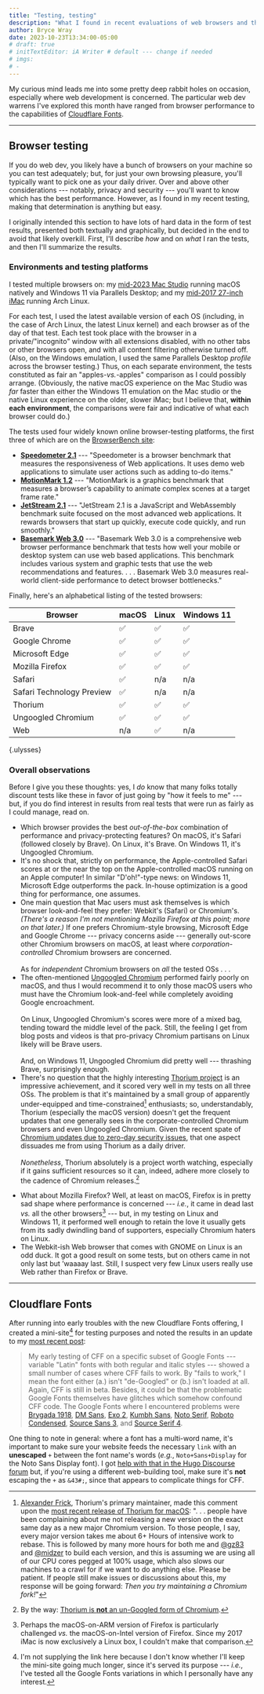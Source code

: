 ```yaml
---
title: "Testing, testing"
description: "What I found in recent evaluations of web browsers and the new Cloudflare Fonts service."
author: Bryce Wray
date: 2023-10-23T13:34:00-05:00
# draft: true
# initTextEditor: iA Writer # default --- change if needed
# imgs:
# -
---
```


My curious mind leads me into some pretty deep rabbit holes on occasion, especially where web development is concerned. The particular web dev warrens I've explored this month have ranged from browser performance to the capabilities of [Cloudflare Fonts](https://blog.cloudflare.com/cloudflare-fonts-enhancing-website-privacy-speed/).

<!--more-->

----

## Browser testing

If you do web dev, you likely have a bunch of browsers on your machine so you can test adequately; but, for just your own browsing pleasure, you'll typically want to pick one as your daily driver. Over and above other considerations --- notably, privacy and security --- you'll want to know which has the best performance. However, as I found in my recent testing, making that determination is anything but easy.

I originally intended this section to have lots of hard data in the form of test results, presented both textually and graphically, but decided in the end to avoid that likely overkill. First, I'll describe *how* and on *what* I ran the tests, and then I'll summarize the results.

### Environments and testing platforms

I tested multiple browsers on: my [mid-2023 Mac Studio](https://support.apple.com/kb/SP894) running macOS natively and Windows 11 via Parallels Desktop; and my [mid-2017 27-inch iMac](https://support.apple.com/kb/SP760) running Arch Linux.

For each test, I used the latest available version of each OS (including, in the case of Arch Linux, the latest Linux kernel) and each browser as of the day of that test. Each test took place with the browser in a private/"incognito" window with all extensions disabled, with no other tabs or other browsers open, and with all content filtering otherwise turned off. (Also, on the Windows emulation, I used the same Parallels Desktop *profile* across the browser testing.)  Thus, on each separate environment, the tests constituted as fair an "apples-*vs.*-apples" comparison as I could possibly arrange. (Obviously, the native macOS experience on the Mac Studio was *far* faster than either the Windows 11 emulation on the Mac studio or the native Linux experience on the older, slower iMac; but I believe that, **within each environment**, the comparisons were fair and indicative of what each browser could do.)

The tests used four widely known online browser-testing platforms, the first three of which are on the [BrowserBench site](https://browserbench.org):
- **[Speedometer 2.1](https://browserbench.org/Speedometer2.1/)** --- "Speedometer is a browser benchmark that measures the responsiveness of Web applications. It uses demo web applications to simulate user actions such as adding to-do items."
- **[MotionMark 1.2](https://browserbench.org/MotionMark1.2/)** --- "MotionMark is a graphics benchmark that measures a browser’s capability to animate complex scenes at a target frame rate."
- **[JetStream 2.1](https://browserbench.org/JetStream/)** --- "JetStream 2.1 is a JavaScript and WebAssembly benchmark suite focused on the most advanced web applications. It rewards browsers that start up quickly, execute code quickly, and run smoothly."
- **[Basemark Web 3.0](https://web.basemark.com/)** --- "Basemark Web 3.0 is a comprehensive web browser performance benchmark that tests how well your mobile or desktop system can use web based applications. This benchmark includes various system and graphic tests that use the web recommendations and features. . . . Basemark Web 3.0 measures real-world client-side performance to detect browser bottlenecks."

Finally, here's an alphabetical listing of the tested browsers:

| Browser | macOS | Linux | Windows 11 |
|---|---|---|---|
| Brave | <span class="emojis">✅</span> | <span class="emojis">✅</span> | <span class="emojis">✅</span> |
| Google Chrome | <span class="emojis">✅</span> | <span class="emojis">✅</span> | <span class="emojis">✅</span> |
| Microsoft Edge | <span class="emojis">✅</span> | <span class="emojis">✅</span> | <span class="emojis">✅</span> |
| Mozilla Firefox | <span class="emojis">✅</span> | <span class="emojis">✅</span> | <span class="emojis">✅</span> |
| Safari | <span class="emojis">✅</span> | n/a | n/a |
| Safari Technology Preview | <span class="emojis">✅</span> | n/a | n/a |
| Thorium | <span class="emojis">✅</span> | <span class="emojis">✅</span> | <span class="emojis">✅</span> |
| Ungoogled Chromium | <span class="emojis">✅</span> | <span class="emojis">✅</span> | <span class="emojis">✅</span> |
| Web | n/a | <span class="emojis">✅</span> | n/a |
{.ulysses}

### Overall observations

Before I give you these thoughts: yes, I *do* know that many folks totally discount tests like these in favor of just going by "how it feels to me" --- but, if you do find interest in results from real tests that were run as fairly as I could manage, read on.

- Which browser provides the best *out-of-the-box* combination of performance and privacy-protecting features? On macOS, it's Safari (followed closely by Brave). On Linux, it's Brave. On Windows 11, it's Ungoogled Chromium.
- It's no shock that, strictly on performance, the Apple-controlled Safari scores at or the near the top on the Apple-controlled macOS running on an Apple computer! In similar "D'oh!"-type news: on Windows 11, Microsoft Edge outperforms the pack. In-house optimization is a good thing for performance, one assumes.
- One main question that Mac users must ask themselves is which browser look-and-feel they prefer: Webkit's (Safari) or Chromium's. *(There's a reason I'm not mentioning Mozilla Firefox at this point; more on that later.)* If one prefers Chromium-style browsing, Microsoft Edge and Google Chrome --- privacy concerns aside --- generally out-score other Chromium browsers on macOS, at least where *corporation-controlled* Chromium browsers are concerned.\
\
As for *independent* Chromium browsers on *all* the tested OSs . . .
- The often-mentioned [Ungoogled Chromium](https://github.com/ungoogled-software/ungoogled-chromium) performed fairly poorly on macOS, and thus I would recommend it to only those macOS users who must have the Chromium look-and-feel while completely avoiding Google encroachment.\
\
On Linux, Ungoogled Chromium's scores were more of a mixed bag, tending toward the middle level of the pack. Still, the feeling I get from blog posts and videos is that pro-privacy Chromium partisans on Linux likely will be Brave users.\
\
And, on Windows 11, Ungoogled Chromium did pretty well --- thrashing Brave, surprisingly enough.
- There's no question that the highly interesting [Thorium project](https://thorium.rocks) is an impressive achievement, and it scored very well in my tests on all three OSs. The problem is that it's maintained by a small group of apparently under-equipped and time-constrained[^MacThorium] enthusiasts; so, understandably, Thorium (especially the macOS version) doesn't get the frequent updates that one generally sees in the corporate-controlled Chromium browsers and even Ungoogled Chromium. Given the recent spate of [Chromium updates due to zero-day security issues](https://www.bleepingcomputer.com/news/security/google-fixes-fifth-actively-exploited-chrome-zero-day-of-2023/), that one aspect dissuades me from using Thorium as a daily driver.\
\
*Nonetheless*, Thorium absolutely is a project worth watching, especially if it gains sufficient resources so it can, indeed, adhere more closely to the cadence of Chromium releases.[^ThoriumUnG]

[^MacThorium]: [Alexander Frick](https://github.com/Alex313031), Thorium's primary maintainer, made this comment upon the [most recent release of Thorium for macOS](https://github.com/Alex313031/Thorium-MacOS/releases/tag/M116.0.5845.169): ". . . people have been complaining about me not releasing a new version on the exact same day as a new major Chromium version. To those people, I say, every major version takes me about 6+ Hours of intensive work to rebase. This is followed by many more hours for both me and [@gz83](https://github.com/gz83) and [@midzer](https://github.com/midzer) to build each version, and this is assuming we are using all of our CPU cores pegged at 100% usage, which also slows our machines to a crawl for if we want to do anything else. Please be patient. If people still make issues or discussions about this, my response will be going forward: *Then you try maintaining a Chromium fork!*"

[^ThoriumUnG]: By the way: [Thorium is **not** an un-Googled form of Chromium](https://github.com/Alex313031/Thorium-Win/issues/1).

- What about Mozilla Firefox? Well, at least on macOS, Firefox is in pretty sad shape where performance is concerned --- *i.e.*, it came in dead last *vs.* all the other browsers[^ARM] --- but, in my testing on Linux and Windows 11, it performed well enough to retain the love it usually gets from its sadly dwindling band of supporters, especially Chromium haters on Linux.
- The Webkit-ish Web browser that comes with GNOME on Linux is an odd duck. It got a good result on some tests, but on others came in not only last but ’waaaay last. Still, I suspect very few Linux users really use Web rather than Firefox or Brave.

[^ARM]: Perhaps the macOS-on-ARM version of Firefox is particularly challenged *vs.* the macOS-on-Intel version of Firefox. Since my 2017 iMac is now exclusively a Linux box, I couldn't make that comparison.

----

## Cloudflare Fonts

After running into early troubles with the new Cloudflare Fonts offering, I created a mini-site[^link] for testing purposes and noted the results in an update to my [most recent post](/posts/2023/10/cloudflare-fonts-first-look/):

[^link]: I'm not supplying the link here because I don't know whether I'll keep the mini-site going much longer, since it's served its purpose --- *i.e.*, I've tested all the Google Fonts variations in which I personally have any interest.

> My early testing of CFF on a specific subset of Google Fonts --- variable "Latin" fonts with both regular and italic styles --- showed a small number of cases where CFF fails to work. By "fails to work," I mean the font either (a.) isn't "de-Googled" or (b.) isn't loaded at all. Again, CFF is still in beta. Besides, it could be that the problematic Google Fonts themselves have glitches which somehow confound CFF code. The Google Fonts where I encountered problems were [Brygada 1918](https://fonts.google.com/specimen/Brygada+1918), [DM Sans](https://fonts.google.com/specimen/DM+Sans), [Exo 2](https://fonts.google.com/specimen/Exo+2), [Kumbh Sans](https://fonts.google.com/specimen/Kumbh+Sans), [Noto Serif](https://fonts.google.com/noto/specimen/Noto+Serif), [Roboto Condensed](https://fonts.google.com/specimen/Roboto+Condensed), [Source Sans 3](https://fonts.google.com/specimen/Source+Sans+3), and [Source Serif 4](https://fonts.google.com/specimen/Source+Serif+4).

One thing to note in general: where a font has a multi-word name, it's important to make sure your website feeds the necessary `link` with an **unescaped** `+` between the font name's words (*e.g.*, `Noto+Sans+Display` for the Noto Sans Display font). I got [help with that in the Hugo Discourse forum](https://discourse.gohugo.io/t/how-to-unescape-plus-sign-in-url-re-cloudflare-fonts/46734) but, if you're using a different web-building tool, make sure it's **not** escaping the `+` as `&43#;`, since that appears to complicate things for CFF.
